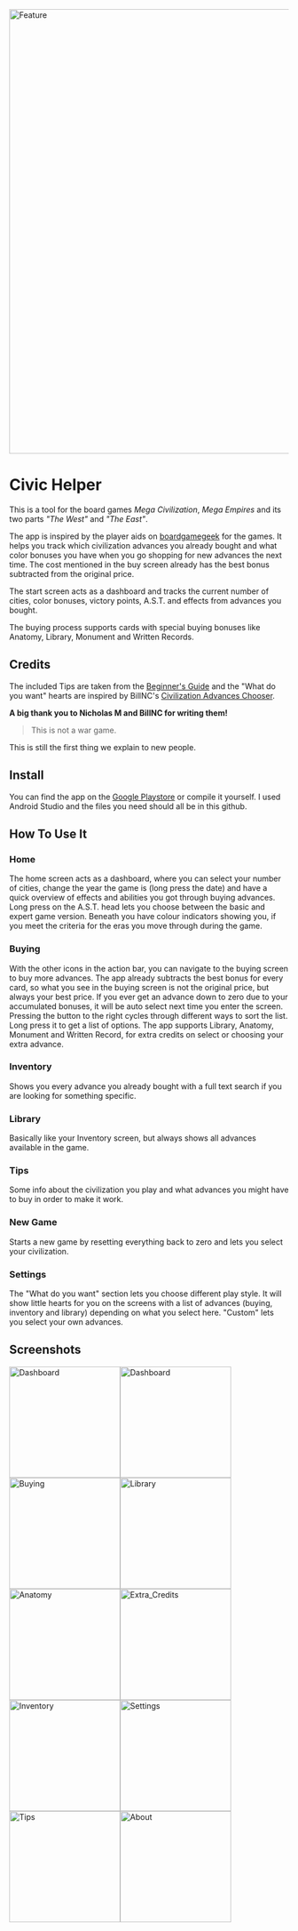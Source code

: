 <img src="./img/Feature_Graphic.webp" alt="Feature" width="800"/>

# Civic Helper

This is a tool for the board games *Mega Civilization*,
*Mega Empires* and its two parts *"The West"* and *"The East"*.

The app is inspired by the player aids
on [boardgamegeek](https://boardgamegeek.com/boardgame/184424/mega-civilization) for the games.
It helps you track which civilization advances you already bought and what color bonuses you have
when you go shopping for new advances the next time. The cost mentioned in the buy screen already
has the best bonus subtracted from the original price.

The start screen acts as a dashboard and tracks the current number of cities, color bonuses,
victory points, A.S.T. and effects from advances you bought.

The buying process supports cards with special buying bonuses like Anatomy, Library, Monument and
Written Records.

## Credits

The included Tips are taken from
the [Beginner's Guide](https://boardgamegeek.com/filepage/125855/beginners-guide-for-the-different-nations")
and the "What do you want" hearts are inspired by BillNC's
[Civilization Advances Chooser](https://boardgamegeek.com/filepage/218745/mega-civilization-civilization-advances-chooser).

**A big thank you to Nicholas M and BillNC for writing them!**

> This is not a war game.

This is still the first thing we explain to new people.

## Install

You can find the app on
the [Google Playstore](https://play.google.com/store/apps/details?id=org.tesira.civic) or compile it
yourself.
I used Android Studio and the files you need should all be in this github.

## How To Use It

### Home

The home screen acts as a dashboard, where you can select your number of cities, change the year the
game is (long press the date) and have a quick overview of effects and abilities you got through
buying advances. Long press on the A.S.T. head lets you choose between the basic and expert game
version. Beneath you have colour indicators showing you, if you meet the criteria for the eras you
move through during the game.

### Buying

With the other icons in the action bar, you can navigate to the buying screen to
buy more advances. The app already subtracts the best bonus for every card, so what you see in the
buying screen is not the original price, but always your best price. If you ever get an advance down
to zero due to your accumulated bonuses, it will be auto select next time you enter the screen.
Pressing the button to the right cycles through different ways to sort the list. Long press it to
get a list of options. The app supports Library, Anatomy, Monument and Written Record, for extra
credits on select or choosing your extra advance.

### Inventory

Shows you every advance you already bought with a full text search if you are looking for something
specific.

### Library

Basically like your Inventory screen, but always shows all advances available in the game.

### Tips

Some info about the civilization you play and what advances you might have to buy in order to make
it work.

### New Game

Starts a new game by resetting everything back to zero and lets you select your civilization.

### Settings

The "What do you want" section lets you choose different play style. It will show little hearts for
you on the screens with a list of advances (buying, inventory and library) depending on what you
select here. "Custom" lets you select your own advances.

## Screenshots

<img src="./img/Dashboard.jpg" alt="Dashboard" width="200"/><img src="./img/Dashboard2.jpg" alt="Dashboard" width="200"/>
<img src="./img/Buying.jpg" alt="Buying" width="200"/><img src="./img/Library.jpg" alt="Library" width="200"/>
<img src="./img/Anatomy.jpg" alt="Anatomy" width="200"/><img src="./img/Extra_Credits.jpg" alt="Extra_Credits" width="200"/>
<img src="./img/Inventory.jpg" alt="Inventory" width="200"/><img src="./img/Settings.jpg" alt="Settings" width="200"/>
<img src="./img/Tips.jpg" alt="Tips" width="200"/><img src="./img/About.jpg" alt="About" width="200"/>

